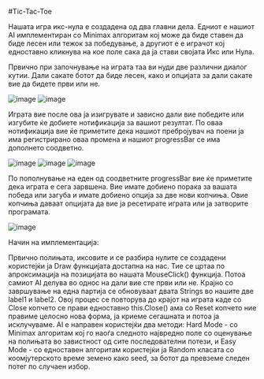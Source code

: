 #Tic-Tac-Toe

Нашата игра икс-нула е создадена од два главни дела. Едниот е нашиот AI имплементиран со Minimax алгоритам кој може да биде ставен да биде лесен или тежок за победување, а другиот е е играчот кој едноставно кликнува на кое поле сака да ја стави својата Икс или Нула.

Првично при започнување на играта таа ви нуди две различни диалог кутии. Дали сакате ботот да биде лесен, како и опцијата за дали сакате вие да бидете први или не.

![image](https://user-images.githubusercontent.com/85809428/121812314-ad87fb80-cc67-11eb-9452-27c5aba311c7.png)
![image](https://user-images.githubusercontent.com/85809428/121812347-c85a7000-cc67-11eb-9001-34f84bcd56b3.png)


Играта вие после ова ја изигрувате и зависно дали вие победите или изгубите ќе добиете нотификација за вашиот резултат. По оваа нотификација вие ќе приметите дека нашиот 
пребројувач на поени ја има регистрирано оваа промена и нашиот progressBar се има дополнето соодветно.

![image](https://user-images.githubusercontent.com/85809428/121812379-e627d500-cc67-11eb-9eea-cd90f0632aba.png)
![image](https://user-images.githubusercontent.com/85809428/121812419-fd66c280-cc67-11eb-9504-e97815f57d52.png)
![image](https://user-images.githubusercontent.com/85809428/121812449-12dbec80-cc68-11eb-85f3-decfc0e1de1f.png)

По пополнување на еден од соодветните progressBar вие ќе приметите дека играта е сега зарвшена. Вие имате добиено порака за вашата победа или загуба и имате добиено опција за две нови копчиња. Овие копчиња даваат опцијата да вие ја ресетирате играта или ја затворите програмата.

![image](https://user-images.githubusercontent.com/85809428/121812480-2ab37080-cc68-11eb-9128-40cd575f875c.png)

Начин на имплементација:

Првично полињата, иксовите и се разбира нулите се создадени користејќи ја Draw функцијата достапна на нас. Тие се цртаа по апроксимација на позицијата во нашата MouseClick() функција. Потоа самиот AI делува во однос на дали вие сте први или не. Крајно со завршување на една партија се обновуваат двата Strings во нашите две label1 и label2. Овој процес се повторува до крајот на играта каде со Close копчето се прави едноставно this.Close() ама со Reset копчето ние правиме целосно нова форма, ја криеме сегашната и потоа ја исклучуваме. AI е направен користејќи два методи: Hard Mode - со Minimax алгоритам кој го наоѓа следното највредно поле со оценување на полињата во завистност од сите последователни потези, и Easy Mode - со едноставен алгоритам користејќи ја Random класата со коомјутерското време земено како seed, за ботот да превземе следен потег по случаен избор.

